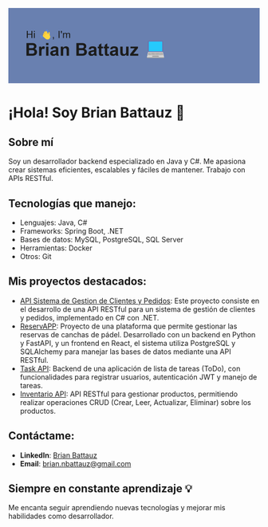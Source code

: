 ![image](https://github.com/Brian13b/Brian13b/blob/main/header.png)

# ¡Hola! Soy Brian Battauz 👋

## Sobre mí
Soy un desarrollador backend especializado en Java y C#. Me apasiona crear sistemas eficientes, escalables y fáciles de mantener. Trabajo con APIs RESTful.

## Tecnologías que manejo:
- Lenguajes: Java, C#
- Frameworks: Spring Boot, .NET
- Bases de datos: MySQL, PostgreSQL, SQL Server
- Herramientas: Docker
- Otros: Git

## Mis proyectos destacados:
- [API Sistema de Gestion de Clientes y Pedidos](https://github.com/Brian13b/SistemaGestionClientesPedidosAPI): Este proyecto consiste en el desarrollo de una API RESTful para un sistema de gestión de clientes y pedidos, implementado en C# con .NET.
- [ReservAPP](https://github.com/Brian13b/ReservaCanchaPadel): Proyecto de una plataforma que permite gestionar las reservas de canchas de pádel. Desarrollado con un backend en Python y FastAPI, y un frontend en React, el sistema utiliza PostgreSQL y SQLAlchemy para manejar las bases de datos mediante una API RESTful. 
- [Task API](https://github.com/Brian13b/tasks-api.git): Backend de una aplicación de lista de tareas (ToDo), con funcionalidades para registrar usuarios, autenticación JWT y manejo de tareas.
- [Inventario API](https://github.com/Brian13b/InventarioAPI.git): API RESTful para gestionar productos, permitiendo realizar operaciones CRUD (Crear, Leer, Actualizar, Eliminar) sobre los productos.

## Contáctame:
- **LinkedIn**: [Brian Battauz](linkedin.com/in/brian-battauz-75691a217/)
- **Email**: brian.nbattauz@gmail.com

## Siempre en constante aprendizaje 💡
Me encanta seguir aprendiendo nuevas tecnologías y mejorar mis habilidades como desarrollador.
